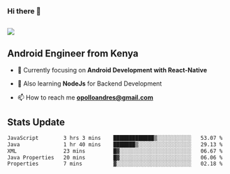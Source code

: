 ### Hi there 👋
<h2 align="left"><img src="https://readme-typing-svg.herokuapp.com?color='blue'&lines=I'm+Andrew+Opollo😊;Welcome+to+my+Github😜"> </h2>

## Android Engineer from Kenya


- 🌱 Currently focusing on **Android Development with React-Native**

- 🔭 Also learning **NodeJs** for Backend Development

- 📫 How to reach me **opolloandres@gmail.com**


## Stats Update
<!--START_SECTION:waka-->

```txt
JavaScript        3 hrs 3 mins    █████████████▒░░░░░░░░░░░   53.07 %
Java              1 hr 40 mins    ███████▒░░░░░░░░░░░░░░░░░   29.13 %
XML               23 mins         █▓░░░░░░░░░░░░░░░░░░░░░░░   06.67 %
Java Properties   20 mins         █▓░░░░░░░░░░░░░░░░░░░░░░░   06.06 %
Properties        7 mins          ▓░░░░░░░░░░░░░░░░░░░░░░░░   02.18 %
```

<!--END_SECTION:waka-->


